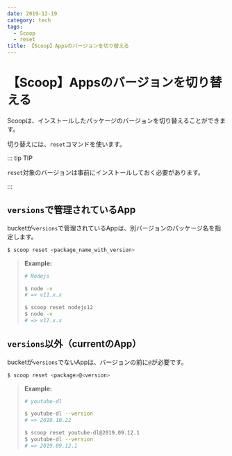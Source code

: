 ```yaml
---
date: 2019-12-19
category: tech
tags:
  - Scoop
  - reset
title: 【Scoop】Appsのバージョンを切り替える
---
```


# 【Scoop】Appsのバージョンを切り替える

Scoopは、インストールしたパッケージのバージョンを切り替えることができます。

切り替えには、`reset`コマンドを使います。

::: tip TIP

`reset`対象のバージョンは事前にインストールしておく必要があります。

:::

## `versions`で管理されているApp

bucketが`versions`で管理されているAppは、別バージョンのパッケージ名を指定します。

```sh
$ scoop reset <package_name_with_version>
```

> **Example:**
>
> ```sh
> # Nodejs
>
> $ node -v
> # => v11.x.x
>
> $ scoop reset nodejs12
> $ node -v
> # => v12.x.x
> ```

## `versions`以外（currentのApp）

bucketが`versions`でないAppは、バージョンの前に`@`が必要です。

```sh
$ scoop reset <package>@<version>
```

> **Example:**
>
> ```sh
> # youtube-dl
>
> $ youtube-dl --version
> # => 2019.10.22
>
> $ scoop reset youtube-dl@2019.09.12.1
> $ youtube-dl --version
> # => 2019.09.12.1
> ```
